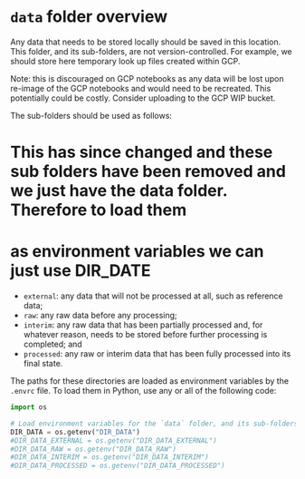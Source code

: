 # `data` folder overview

Any data that needs to be stored locally should be saved in this location. This folder,
and its sub-folders, are not version-controlled. For example, we should store here temporary look up files created within
GCP.

Note: this is discouraged on GCP notebooks as any data will be lost upon re-image of the GCP notebooks and would need to be recreated.
This potentially could be costly. Consider uploading to the GCP WIP bucket.

The sub-folders should be used as follows:
# This has since changed and these sub folders have been removed and we just have the data folder. Therefore to load them
# as environment variables we can just use DIR_DATE

- `external`: any data that will not be processed at all, such as reference data;
- `raw`: any raw data before any processing;
- `interim`: any raw data that has been partially processed and, for whatever reason,
  needs to be stored before further processing is completed; and
- `processed`: any raw or interim data that has been fully processed into its final
  state.

The paths for these directories are loaded as environment variables by the
`.envrc` file. To load them in Python, use any or all of the following code:

```python
import os

# Load environment variables for the `data` folder, and its sub-folders
DIR_DATA = os.getenv("DIR_DATA")
#DIR_DATA_EXTERNAL = os.getenv("DIR_DATA_EXTERNAL")
#DIR_DATA_RAW = os.getenv("DIR_DATA_RAW")
#DIR_DATA_INTERIM = os.getenv("DIR_DATA_INTERIM")
#DIR_DATA_PROCESSED = os.getenv("DIR_DATA_PROCESSED")
```

